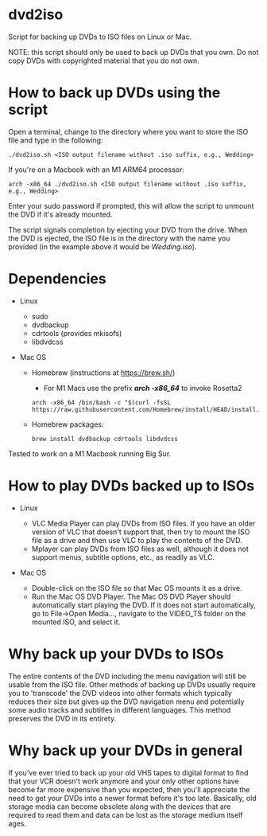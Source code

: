 # dvd2iso
Script for backing up DVDs to ISO files on Linux or Mac.

NOTE: this script should only be used to back up DVDs that you own. Do not copy DVDs with copyrighted material that you do not own.

# How to back up DVDs using the script

Open a terminal, change to the directory where you want to store the ISO file and type in the following:

```
./dvd2iso.sh <ISO output filename without .iso suffix, e.g., Wedding>
```

If you're on a Macbook with an M1 ARM64 processor:

```
arch -x86_64 ./dvd2iso.sh <ISO output filename without .iso suffix, e.g., Wedding>
```

Enter your sudo password if prompted, this will allow the script to unmount the DVD if it's already mounted.

The script signals completion by ejecting your DVD from the drive. When the DVD is ejected, the ISO file is in the directory with the name you provided (in the example above it would be *Wedding.iso*).

# Dependencies

* Linux
  * sudo
  * dvdbackup
  * cdrtools (provides mkisofs)
  * libdvdcss

* Mac OS
  * Homebrew (instructions at https://brew.sh/)
    * For M1 Macs use the prefix ***arch -x86_64*** to invoke Rosetta2
    ```
    arch -x86_64 /bin/bash -c "$(curl -fsSL https://raw.githubusercontent.com/Homebrew/install/HEAD/install.sh)"
    ```
  * Homebrew packages:
    
    ```
    brew install dvdbackup cdrtools libdvdcss
    ```

Tested to work on a M1 Macbook running Big Sur.

# How to play DVDs backed up to ISOs

* Linux
  * VLC Media Player can play DVDs from ISO files. If you have an older version of VLC that doesn't support that, then try to mount the ISO file as a drive and then use VLC to play the contents of the DVD.
  * Mplayer can play DVDs from ISO files as well, although it does not support menus, subtitle options, etc., as readily as VLC.

* Mac OS
  * Double-click on the ISO file so that Mac OS mounts it as a drive.
  * Run the Mac OS DVD Player. The Mac OS DVD Player should automatically start playing the DVD. If it does not start automatically, go to File->Open Media..., navigate to the VIDEO_TS folder on the mounted ISO, and select it.

# Why back up your DVDs to ISOs
The entire contents of the DVD including the menu navigation will still be usable from the ISO file. Other methods of backing up DVDs usually require you to 'transcode' the DVD videos into other formats which typically reduces their size but gives up the DVD navigation menu and potentially some audio tracks and subtitles in different languages. This method preserves the DVD in its entirety.

# Why back up your DVDs in general
If you've ever tried to back up your old VHS tapes to digital format to find that your VCR doesn't work anymore and your only other options have become far more expensive than you expected, then you'll appreciate the need to get your DVDs into a newer format before it's too late. Basically, old storage media can become obsolete along with the devices that are required to read them and data can be lost as the storage medium itself ages.
